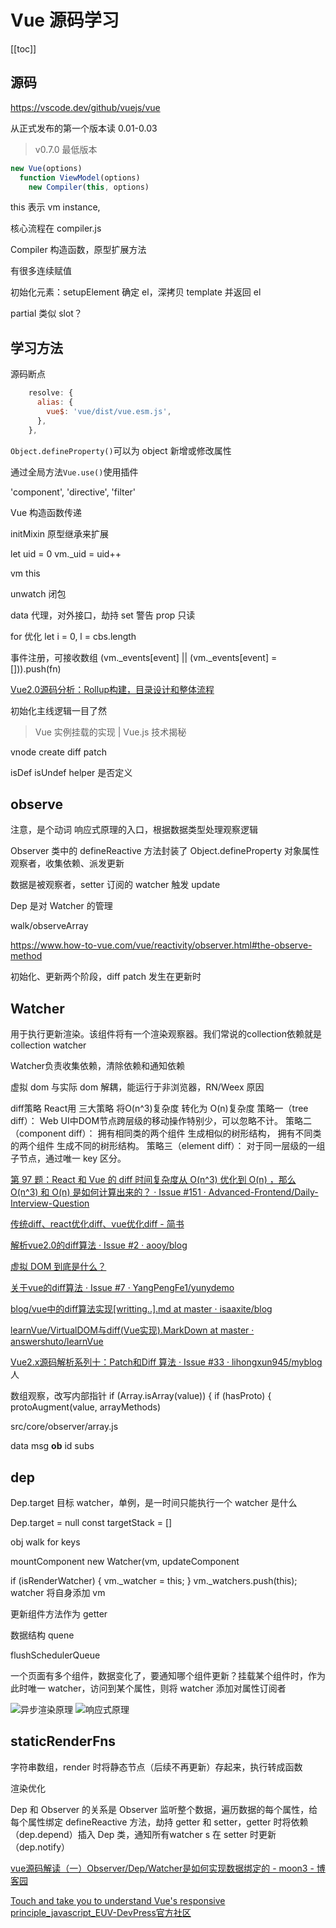# Vue 源码学习
[[toc]]

## 源码
https://vscode.dev/github/vuejs/vue

从正式发布的第一个版本读 0.01-0.03

> v0.7.0 最低版本

```js
new Vue(options)
  function ViewModel(options)
    new Compiler(this, options)
```
this 表示 vm instance,

核心流程在 compiler.js

Compiler 构造函数，原型扩展方法

有很多连续赋值

初始化元素：setupElement 确定 el，深拷贝 template 并返回 el

partial 类似 slot？
## 学习方法

源码断点
```js
    resolve: {
      alias: {
        vue$: 'vue/dist/vue.esm.js',
      },
    },
```


`Object.defineProperty()`可以为 object 新增或修改属性

通过全局方法`Vue.use()`使用插件

  'component',
  'directive',
  'filter'

Vue 构造函数传递

initMixin 原型继承来扩展

let uid = 0
    vm._uid = uid++

vm this

unwatch 闭包

data 代理，对外接口，劫持 set 警告
prop 只读

for 优化 let i = 0, l = cbs.length

事件注册，可接收数组
      (vm._events[event] || (vm._events[event] = [])).push(fn)

[Vue2.0源码分析：Rollup构建，目录设计和整体流程](https://juejin.cn/post/6888558610923110407)

初始化主线逻辑一目了然

> Vue 实例挂载的实现 | Vue.js 技术揭秘

vnode
create diff patch

isDef isUndef helper 是否定义

## observe
注意，是个动词
响应式原理的入口，根据数据类型处理观察逻辑

Observer 类中的 defineReactive 方法封装了 Object.defineProperty
对象属性观察者，收集依赖、派发更新

数据是被观察者，setter 订阅的 watcher 触发 update

Dep 是对 Watcher 的管理

walk/observeArray

https://www.how-to-vue.com/vue/reactivity/observer.html#the-observe-method

初始化、更新两个阶段，diff patch 发生在更新时

##  Watcher
用于执行更新渲染。该组件将有一个渲染观察器。我们常说的collection依赖就是collection watcher

Watcher负责收集依赖，清除依赖和通知依赖

虚拟 dom 与实际 dom 解耦，能运行于非浏览器，RN/Weex 原因

diff策略
React用 三大策略 将O(n^3)复杂度 转化为 O(n)复杂度
策略一（tree diff）：
    Web UI中DOM节点跨层级的移动操作特别少，可以忽略不计。
策略二（component diff）：
    拥有相同类的两个组件 生成相似的树形结构，
    拥有不同类的两个组件 生成不同的树形结构。
策略三（element diff）：
    对于同一层级的一组子节点，通过唯一 key 区分。

[第 97 题：React 和 Vue 的 diff 时间复杂度从 O(n^3) 优化到 O(n) ，那么 O(n^3) 和 O(n) 是如何计算出来的？ · Issue #151 · Advanced-Frontend/Daily-Interview-Question](https://github.com/Advanced-Frontend/Daily-Interview-Question/issues/151#issuecomment-510311760)

[传统diff、react优化diff、vue优化diff - 简书](https://www.jianshu.com/p/398e63dc1969)

[解析vue2.0的diff算法 · Issue #2 · aooy/blog](https://github.com/aooy/blog/issues/2)

[虚拟 DOM 到底是什么？](https://juejin.cn/post/6844903870229905422#heading-7)

[关于vue的diff算法 · Issue #7 · YangPengFe1/yunydemo](https://github.com/YangPengFe1/yunydemo/issues/7)

[blog/vue中的diff算法实现[writting..].md at master · isaaxite/blog](https://github.com/isaaxite/blog/blob/master/docs/vue-analysis/vue%25E4%25B8%25AD%25E7%259A%2584diff%25E7%25AE%2597%25E6%25B3%2595%25E5%25AE%259E%25E7%258E%25B0%255Bwritting..%255D.md)

[learnVue/VirtualDOM与diff(Vue实现).MarkDown at master · answershuto/learnVue](https://github.com/answershuto/learnVue/blob/master/docs/VirtualDOM%25E4%25B8%258Ediff(Vue%25E5%25AE%259E%25E7%258E%25B0).MarkDown)

[Vue2.x源码解析系列十：Patch和Diff 算法 · Issue #33 · lihongxun945/myblog](https://github.com/lihongxun945/myblog/issues/33)人

数组观察，改写内部指针 
    if (Array.isArray(value)) {
      if (hasProto) {
        protoAugment(value, arrayMethods)

src/core/observer/array.js

data
    msg
        __ob__
            id
            subs

## dep

Dep.target 目标 watcher，单例，是一时间只能执行一个
watcher 是什么

Dep.target = null
const targetStack = []

obj walk for keys

mountComponent
    new Watcher(vm, updateComponent
        
  if (isRenderWatcher) {
    vm._watcher = this;
  }
  vm._watchers.push(this);
watcher 将自身添加 vm

更新组件方法作为 getter

数据结构 quene

flushSchedulerQueue

一个页面有多个组件，数据变化了，要通知哪个组件更新？挂载某个组件时，作为此时唯一 watcher，访问到某个属性，则将 watcher 添加对属性订阅者

![异步渲染原理](http://ww1.sinaimg.cn/large/4e5d3ea7ly1h0cm1rqqz6j20f009wmys.jpg)
![响应式原理](http://ww1.sinaimg.cn/large/4e5d3ea7ly1h0cm3a0b3vj20eh0h8mzl.jpg)

## staticRenderFns
字符串数组，render 时将静态节点（后续不再更新）存起来，执行转成函数

渲染优化


Dep 和 Observer 的关系是 Observer 监听整个数据，遍历数据的每个属性，给每个属性绑定 defineReactive 方法，劫持 getter 和 setter，getter 时将依赖（dep.depend）插入 Dep 类，通知所有watcher s 在 setter 时更新（dep.notify）

[vue源码解读（一）Observer/Dep/Watcher是如何实现数据绑定的 - moon3 - 博客园](https://www.cnblogs.com/moon3/p/12200807.html)

[Touch and take you to understand Vue's responsive principle_javascript_EUV-DevPress官方社区](https://devpress.csdn.net/vue/62fa39157e6682346618e060.html)